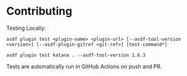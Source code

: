 # Contributing

Testing Locally:

```shell
asdf plugin test <plugin-name> <plugin-url> [--asdf-tool-version <version>] [--asdf-plugin-gitref <git-ref>] [test-command*]

asdf plugin test katana . --asdf-tool-version 1.6.3
```

Tests are automatically run in GitHub Actions on push and PR.
